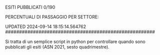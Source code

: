 ESITI PUBBLICATI 0/190 

PERCENTUALI DI PASSAGGIO PER SETTORE:

UPDATED 2024-09-14 18:15:14.564762
###################################################### 

Si tratta di un semplice script in python per controllare quando sono pubblicati gli esiti (ASN 2021, sesto quadrimestre).

